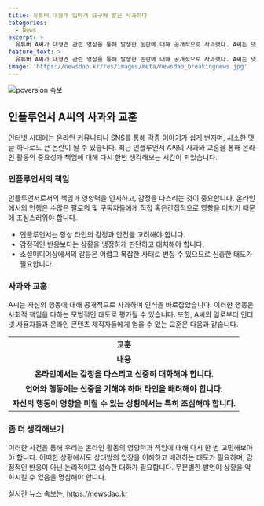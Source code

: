 ```yaml
---
title: 유튜버 대형개 입마개 요구에 발끈 사과하다
categories:
  - News
excerpt: >
  유튜버 A씨가 대형견 관련 영상을 통해 발생한 논란에 대해 공개적으로 사과했다. A씨는 댓글을 통해 타인에게 미치는 영향력을 고려하지 못한 점과 과거의 행동을 후회한다고 밝혔으며, 논란이 된 댓글에 대한 어리석은 행동으로 인한 부족함을 시인하며 B씨와 가족에게 진심으로 사과한다고 전했다. 또한, 앞으로 더 신중한 언행을 보일 것을 약속하며, 개에 대한 경각심을 갖고 있다고 강조했다. 논란이 확산되자 B씨는 SNS를 폐쇄하고 외부인과의 연락을 자제하고 있으며, A씨의 행동을 비판하는 목소리가 높아지고 있다.
feature_text: >
  유튜버 A씨가 대형견 관련 영상을 통해 발생한 논란에 대해 공개적으로 사과했다. A씨는 댓글을 통해 타인에게 미치는 영향력을 고려하지 못한 점과 과거의 행동을 후회한다고 밝혔으며, 논란이 된 댓글에 대한 어리석은 행동으로 인한 부족함을 시인하며 B씨와 가족에게 진심으로 사과한다고 전했다. 또한, 앞으로 더 신중한 언행을 보일 것을 약속하며, 개에 대한 경각심을 갖고 있다고 강조했다. 논란이 확산되자 B씨는 SNS를 폐쇄하고 외부인과의 연락을 자제하고 있으며, A씨의 행동을 비판하는 목소리가 높아지고 있다.
image: 'https://newsdao.kr/res/images/meta/newsdao_breakingnews.jpg'
---
```


<p><img src="https://newsdao.kr/res/images/meta/newsdao_breakingnews.jpg" alt="pcversion 속보" /></p>

<h2 data-ke-size="size26">인플루언서 A씨의 사과와 교훈</h2>

<p data-ke-size="size16">인터넷 시대에는 온라인 커뮤니티나 SNS를 통해 각종 이야기가 쉽게 번지며, 사소한 댓글 하나로도 큰 논란이 될 수 있습니다. 최근 인플루언서 A씨의 사과와 교훈을 통해 온라인 활동의 중요성과 책임에 대해 다시 한번 생각해보는 시간이 되었습니다.</p>

<h3>인플루언서의 책임</h3>

<p data-ke-size="size16">인플루언서로서의 책임과 영향력을 인지하고, 감정을 다스리는 것이 중요합니다. 온라인에서의 언행은 수많은 팔로워 및 구독자들에게 직접 혹은간접적으로 영향을 미치기 때문에 조심스러워야 합니다.</p>

<ul>
  <li>인플루언서는 항상 타인의 감정과 안전을 고려해야 합니다.</li>
  <li>감정적인 반응보다는 상황을 냉정하게 판단하고 대처해야 합니다.</li>
  <li>소셜미디어상에서의 갈등은 어렵고 복잡한 사태로 번질 수 있으므로 신중한 태도가 필요합니다.</li>
</ul>

<h3>사과와 교훈</h3>

<p data-ke-size="size16">A씨는 자신의 행동에 대해 공개적으로 사과하며 인식을 바로잡았습니다. 이러한 행동은 사회적 책임을 다하는 모범적인 태도로 평가될 수 있습니다. 또한, A씨의 일로부터 인터넷 사용자들과 온라인 콘텐츠 제작자들에게 얻을 수 있는 교훈은 다음과 같습니다.</p>

<table>
  <tr>
    <td style="text-align: center; height: 17px;"><b>교훈</b></td>
  </tr>
  <tr>
    <td style="text-align: center; height: 17px;"><b>내용</b></td>
  </tr>
  <tr>
    <td style="text-align: center; height: 17px;"><b>온라인에서는 감정을 다스리고 신중히 대화해야 합니다.</b></td>
  </tr>
  <tr>
    <td style="text-align: center; height: 17px;"><b>언어와 행동에는 신중을 기해야 하며 타인을 배려해야 합니다.</b></td>
  </tr>
  <tr>
    <td style="text-align: center; height: 17px;"><b>자신의 행동이 영향을 미칠 수 있는 상황에서는 특히 조심해야 합니다.</b></td>
  </tr>
</table>

<h3>좀 더 생각해보기</h3>

<p data-ke-size="size16">이러한 사건을 통해 우리는 온라인 활동의 영향력과 책임에 대해 다시 한 번 고민해보아야 합니다. 어떠한 상황에서도 상대방의 입장을 이해하고 배려하는 태도가 필요하며, 감정적인 반응이 아닌 논리적이고 성숙한 대화가 필요합니다. 무분별한 발언이 상황을 악화시킬 수 있음을 명심해야 합니다.</p>
실시간 뉴스 속보는, <a href="https://newsdao.kr" rel="dofollow">https://newsdao.kr</a>


